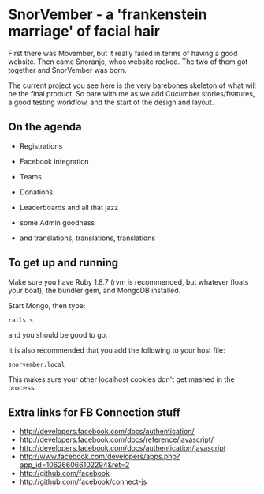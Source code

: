 SnorVember - a 'frankenstein marriage' of facial hair
=====================================================

First there was Movember, but it really failed in terms of having a good website. Then came Snoranje, whos website rocked. The two of them got together and SnorVember was born.

The current project you see here is the very barebones skeleton of what will be the final product. So bare with me as we add Cucumber stories/features, a good testing workflow, and the start of the design and layout.

On the agenda
-------------

  - Registrations

  - Facebook integration

  - Teams

  - Donations

  - Leaderboards and all that jazz

  - some Admin goodness

  - and translations, translations, translations


To get up and running
---------------------

Make sure you have Ruby 1.8.7 (rvm is recommended, but whatever floats your boat), the bundler gem, and MongoDB installed.

Start Mongo, then type:

    rails s

and you should be good to go.

It is also recommended that you add the following to your host file:

    snorvember.local

This makes sure your other localhost cookies don't get mashed in the process.



Extra links for FB Connection stuff
-----------------------------------

  - http://developers.facebook.com/docs/authentication/
  - http://developers.facebook.com/docs/reference/javascript/
  - http://developers.facebook.com/docs/authentication/javascript
  - http://www.facebook.com/developers/apps.php?app_id=106266066102294&ret=2
  - http://github.com/facebook
  - http://github.com/facebook/connect-js